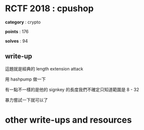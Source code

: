 # RCTF 2018 : cpushop

**category** : crypto

**points** : 176

**solves** : 94

## write-up

這題就是經典的 length extension attack

用 hashpump 做一下

有一點不一樣的是他的 signkey 的長度我們不確定只知道範圍是 8 - 32

暴力嘗試一下就可以了

# other write-ups and resources

